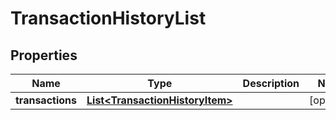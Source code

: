 
# TransactionHistoryList

## Properties
Name | Type | Description | Notes
------------ | ------------- | ------------- | -------------
**transactions** | [**List&lt;TransactionHistoryItem&gt;**](TransactionHistoryItem.md) |  |  [optional]




